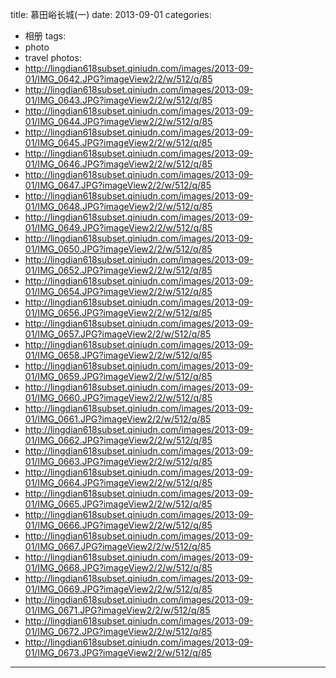 title: 慕田峪长城(一)
date: 2013-09-01
categories: 
- 相册
tags: 
- photo
- travel
photos: 
- http://lingdian618subset.qiniudn.com/images/2013-09-01/IMG_0642.JPG?imageView2/2/w/512/q/85
- http://lingdian618subset.qiniudn.com/images/2013-09-01/IMG_0643.JPG?imageView2/2/w/512/q/85
- http://lingdian618subset.qiniudn.com/images/2013-09-01/IMG_0644.JPG?imageView2/2/w/512/q/85
- http://lingdian618subset.qiniudn.com/images/2013-09-01/IMG_0645.JPG?imageView2/2/w/512/q/85
- http://lingdian618subset.qiniudn.com/images/2013-09-01/IMG_0646.JPG?imageView2/2/w/512/q/85
- http://lingdian618subset.qiniudn.com/images/2013-09-01/IMG_0647.JPG?imageView2/2/w/512/q/85
- http://lingdian618subset.qiniudn.com/images/2013-09-01/IMG_0648.JPG?imageView2/2/w/512/q/85
- http://lingdian618subset.qiniudn.com/images/2013-09-01/IMG_0649.JPG?imageView2/2/w/512/q/85
- http://lingdian618subset.qiniudn.com/images/2013-09-01/IMG_0650.JPG?imageView2/2/w/512/q/85
- http://lingdian618subset.qiniudn.com/images/2013-09-01/IMG_0652.JPG?imageView2/2/w/512/q/85
- http://lingdian618subset.qiniudn.com/images/2013-09-01/IMG_0654.JPG?imageView2/2/w/512/q/85
- http://lingdian618subset.qiniudn.com/images/2013-09-01/IMG_0656.JPG?imageView2/2/w/512/q/85
- http://lingdian618subset.qiniudn.com/images/2013-09-01/IMG_0657.JPG?imageView2/2/w/512/q/85
- http://lingdian618subset.qiniudn.com/images/2013-09-01/IMG_0658.JPG?imageView2/2/w/512/q/85
- http://lingdian618subset.qiniudn.com/images/2013-09-01/IMG_0659.JPG?imageView2/2/w/512/q/85
- http://lingdian618subset.qiniudn.com/images/2013-09-01/IMG_0660.JPG?imageView2/2/w/512/q/85
- http://lingdian618subset.qiniudn.com/images/2013-09-01/IMG_0661.JPG?imageView2/2/w/512/q/85
- http://lingdian618subset.qiniudn.com/images/2013-09-01/IMG_0662.JPG?imageView2/2/w/512/q/85
- http://lingdian618subset.qiniudn.com/images/2013-09-01/IMG_0663.JPG?imageView2/2/w/512/q/85
- http://lingdian618subset.qiniudn.com/images/2013-09-01/IMG_0664.JPG?imageView2/2/w/512/q/85
- http://lingdian618subset.qiniudn.com/images/2013-09-01/IMG_0665.JPG?imageView2/2/w/512/q/85
- http://lingdian618subset.qiniudn.com/images/2013-09-01/IMG_0666.JPG?imageView2/2/w/512/q/85
- http://lingdian618subset.qiniudn.com/images/2013-09-01/IMG_0667.JPG?imageView2/2/w/512/q/85
- http://lingdian618subset.qiniudn.com/images/2013-09-01/IMG_0668.JPG?imageView2/2/w/512/q/85
- http://lingdian618subset.qiniudn.com/images/2013-09-01/IMG_0669.JPG?imageView2/2/w/512/q/85
- http://lingdian618subset.qiniudn.com/images/2013-09-01/IMG_0671.JPG?imageView2/2/w/512/q/85
- http://lingdian618subset.qiniudn.com/images/2013-09-01/IMG_0672.JPG?imageView2/2/w/512/q/85
- http://lingdian618subset.qiniudn.com/images/2013-09-01/IMG_0673.JPG?imageView2/2/w/512/q/85
---
